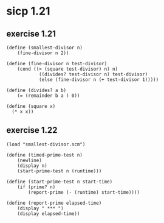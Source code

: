 # sicp 1.21

## exercise 1.21
<pre><code>(define (smallest-divisor n)
	(fine-divisor n 2))
	
(define (fine-divisor n test-divisor)
	(cond ((> (square test-divisor) n) n)
			((divides? test-divisor n) test-divisor)
			(else (fine-divisor n (+ test-divisor 1)))))
			
(define (divides? a b)
	(= (remainder b a ) 0))
	
(define (square x)
  (* x x))</code></pre>
  
## exercise 1.22

<pre><code>(load "smallest-divisor.scm")

(define (timed-prime-test n)
	(newline)
	(display n)
	(start-prime-test n (runtime)))
	
(define (start-prime-test n start-time)
	(if (prime? n)
		(report-prime (- (runtime) start-time))))
		
(define (report-prime elapsed-time)
	(display " *** ")
	(display elapsed-time))</code></pre>
